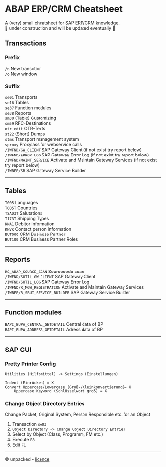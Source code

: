 # ABAP ERP/CRM Cheatsheet
A (very) small cheatsheet for SAP ERP/CRM knowledge. <br>
🚧 under construction and will be updated eventually 🚧

## Transactions

### Prefix
`/n` New transction  <br>
`/o` New window  <br>

### Suffix
`se01` Transports <br>
`se16` Tables <br>
`se37` Function modules  <br>
`se38` Reports <br>
`sm30` (Table) Customizing <br>
`sm59` RFC-Destinations <br>
`otr_edit` OTR-Texts <br>
`st22` (Short) Dumps <br>
`stms` Transport management system <br>
`sproxy` Proxylass for webservice calls <br>
`/IWFND/GW_CLIENT` SAP Gateway Client (if not exist try report below) <br>
`/IWFND/ERROR_LOG` SAP Gateway Error Log (if not exist try report below) <br>
`/IWFND/MAINT_SERVICE` Activate and Maintain Gateway Services (if not exist try report below) <br>
`/IWBEP/SB` SAP Gateway Service Builder <br>

---

## Tables

`T005` Languages <br>
`T005T` Countries <br>
`TSAD3T` Salutations <br>
`T173T` Shipping Types <br>
`KNA1` Debitor information <br>
`KNVK` Contact person information <br>
`BUT000` CRM Business Partner <br>
`BUT100` CRM Business Partner Roles <br>

---

## Reports
`RS_ABAP_SOURCE_SCAN` Sourcecode scan <br>
`/IWFND/SUTIL_GW_CLIENT` SAP Gateway Client <br>
`/IWFND/SUTIL_LOG` SAP Gateway Error Log <br>
`/IWFND/R_MGW_REGISTRATION` Activate and Maintain Gateway Services <br>
`/IWBEP/R_SBUI_SERVICE_BUILDER` SAP Gateway Service Builder <br>

---

## Function modules
`BAPI_BUPA_CENTRAL_GETDETAIL` Central data of BP <br>
`BAPI_BUPA_ADDRESS_GETDETAIL` Adress data of BP <br>

---

## SAP GUI

### Pretty Printer Config
`Utilities (Hilfsmittel) -> Settings (Einstellungen)`
```
Indent (Einrücken) = X
Convert Uppercase/Lowercase (Groß-/Kleinkonvertierung)= X
    Uppercase Keyword (Schlüsselwort groß) = X
```

### Change Object Directory Entries
Change Packet, Original System, Person Responsible etc. for an Object

1. Transaction `se03`
2. `Object Directory -> Change Object Directory Entries`
3. Select by Object (Class, Programm, FM etc.)
4. Execute `F8`
5. Edit `F1`

---
© unpacked - [licence](../../LICENSE)
